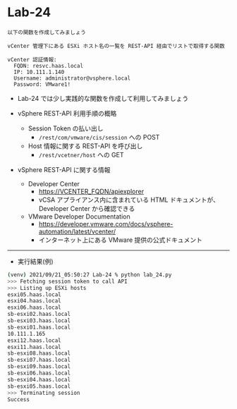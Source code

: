 # Lab-24

```text
以下の関数を作成してみましょう

vCenter 管理下にある ESXi ホスト名の一覧を REST-API 経由でリストで取得する関数

vCenter 認証情報:
  FQDN: resvc.haas.local
  IP: 10.111.1.140
  Username: administrator@vsphere.local
  Password: VMware1!

```

- Lab-24 では少し実践的な関数を作成して利用してみましょう

- vSphere REST-API 利用手順の概略
  - Session Token の払い出し
    - `/rest/com/vmware/cis/session` への POST
  - Host 情報に関する REST-API を呼び出し
    - `/rest/vcetner/host` への GET

- vSphere REST-API に関する情報
  - Developer Center
    - <https://VCENTER_FQDN/apiexplorer>
    - vCSA アプライアンス内に含まれている HTML ドキュメントが、Developer Center から確認できる
  - VMware Developer Documentation
    - <https://developer.vmware.com/docs/vsphere-automation/latest/vcenter/>
    - インターネット上にある VMware 提供の公式ドキュメント

***

- 実行結果(例)

```bash
(venv) 2021/09/21_05:50:27 Lab-24 % python lab_24.py 
>>> Fetching session token to call API
>>> Listing up ESXi hosts
esxi05.haas.local
esxi04.haas.local
esxi06.haas.local
sb-esxi02.haas.local
sb-esxi03.haas.local
sb-esxi01.haas.local
10.111.1.165
esxi12.haas.local
esxi11.haas.local
sb-esxi08.haas.local
sb-esxi07.haas.local
sb-esxi09.haas.local
sb-esxi06.haas.local
sb-esxi04.haas.local
sb-esxi05.haas.local
>>> Terminating session
Success
```
